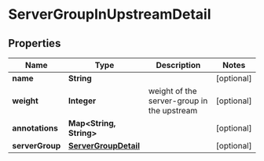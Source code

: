 
# ServerGroupInUpstreamDetail

## Properties
Name | Type | Description | Notes
------------ | ------------- | ------------- | -------------
**name** | **String** |  |  [optional]
**weight** | **Integer** | weight of the server-group in the upstream |  [optional]
**annotations** | **Map&lt;String, String&gt;** |  |  [optional]
**serverGroup** | [**ServerGroupDetail**](ServerGroupDetail.md) |  |  [optional]



